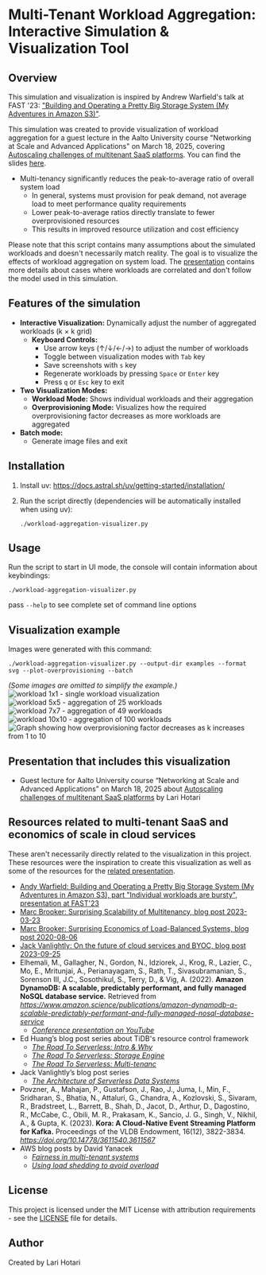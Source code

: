 # Multi-Tenant Workload Aggregation: Interactive Simulation & Visualization Tool

## Overview

This simulation and visualization is inspired by Andrew Warfield's talk at FAST '23: ["Building and Operating a Pretty Big Storage System (My Adventures in Amazon S3)"](https://www.youtube.com/watch?v=sc3J4McebHE&t=1333s).

This simulation was created to provide visualization of workload aggregation for a guest lecture in the Aalto University course "Networking at Scale and Advanced Applications" on March 18, 2025, covering [Autoscaling challenges of multitenant SaaS platforms](https://lhotari.github.io/workload-aggregation-visualizer/presentation/Autoscaling%20challenges%20of%20multitenant%20SaaS%20platforms.pdf). You can find the slides [here](https://lhotari.github.io/workload-aggregation-visualizer/presentation/Autoscaling%20challenges%20of%20multitenant%20SaaS%20platforms.pdf).

* Multi-tenancy significantly reduces the peak-to-average ratio of overall system load
  * In general, systems must provision for peak demand, not average load to meet performance quality requirements
  * Lower peak-to-average ratios directly translate to fewer overprovisioned resources
  * This results in improved resource utilization and cost efficiency

Please note that this script contains many assumptions about the simulated workloads and doesn't necessarily match reality. The goal is to visualize the effects of workload aggregation on system load. The [presentation](https://lhotari.github.io/workload-aggregation-visualizer/presentation/Autoscaling%20challenges%20of%20multitenant%20SaaS%20platforms.pdf) contains more details about cases where workloads are correlated and don't follow the model used in this simulation.

## Features of the simulation

- **Interactive Visualization:** Dynamically adjust the number of aggregated workloads (k × k grid)
  - **Keyboard Controls:**
    - Use arrow keys (↑/↓/←/→) to adjust the number of workloads
    - Toggle between visualization modes with `Tab` key
    - Save screenshots with `s` key
    - Regenerate workloads by pressing `Space` or `Enter` key
    - Press `q` or `Esc` key to exit
- **Two Visualization Modes:**
  - **Workload Mode:** Shows individual workloads and their aggregation
  - **Overprovisioning Mode:** Visualizes how the required overprovisioning factor decreases as more workloads are aggregated
- **Batch mode:**
  - Generate image files and exit

## Installation

1. Install uv: https://docs.astral.sh/uv/getting-started/installation/

2. Run the script directly (dependencies will be automatically installed when using uv):

   ```shell
   ./workload-aggregation-visualizer.py
   ```

## Usage

Run the script to start in UI mode, the console will contain information about keybindings:

```shell
./workload-aggregation-visualizer.py
```

pass `--help` to see complete set of command line options

## Visualization example

Images were generated with this command:

```shell
./workload-aggregation-visualizer.py --output-dir examples --format svg --plot-overprovisioning --batch
```
_(Some images are omitted to simplify the example.)_
![workload 1x1 - single workload visualization](examples/aggregated_workloads_1x1.svg)
![workload 5x5 - aggregation of 25 workloads](examples/aggregated_workloads_5x5.svg)
![workload 7x7 - aggregation of 49 workloads](examples/aggregated_workloads_7x7.svg)
![workload 10x10 - aggregation of 100 workloads](examples/aggregated_workloads_10x10.svg)
![Graph showing how overprovisioning factor decreases as k increases from 1 to 10](examples/overprovisioning_factor_k1-10.svg)

## Presentation that includes this visualization

* Guest lecture for Aalto University course “Networking at Scale and Advanced Applications” on March 18, 2025 about [Autoscaling challenges of multitenant SaaS platforms](https://lhotari.github.io/workload-aggregation-visualizer/presentation/Autoscaling%20challenges%20of%20multitenant%20SaaS%20platforms.pdf) by Lari Hotari

## Resources related to multi-tenant SaaS and economics of scale in cloud services

These aren't necessarily directly related to the visualization in this project. These resources were the inspiration to create this visualization as well as some of the resources for the [related presentation](https://lhotari.github.io/workload-aggregation-visualizer/presentation/Autoscaling%20challenges%20of%20multitenant%20SaaS%20platforms.pdf).

* [Andy Warfield: Building and Operating a Pretty Big Storage System (My Adventures in Amazon S3), part "Individual workloads are bursty", presentation at FAST'23](https://www.youtube.com/watch?v=sc3J4McebHE&t=1333s)
* [Marc Brooker: Surprising Scalability of Multitenancy, blog post 2023-03-23](https://brooker.co.za/blog/2023/03/23/economics.html)
* [Marc Brooker: Surprising Economics of Load-Balanced Systems, blog post 2020-08-06](https://brooker.co.za/blog/2020/08/06/erlang.html)
* [Jack Vanlightly: On the future of cloud services and BYOC, blog post 2023-09-25](https://jack-vanlightly.com/blog/2023/9/25/on-the-future-of-cloud-services-and-byoc)
* Elhemali\, M\.\, Gallagher\, N\.\, Gordon\, N\.\, Idziorek\, J\.\, Krog\, R\.\, Lazier\, C\.\, Mo\, E\.\, Mritunjai\, A\.\, Perianayagam\, S\.\, Rath\, T\.\, Sivasubramanian\, S\.\, Sorenson III\, J\.C\.\, Sosothikul\, S\.\, Terry\, D\.\, & Vig\, A\. \(2022\)\. __Amazon DynamoDB: A scalable\, predictably performant\, and fully managed NoSQL database service\.__ Retrieved from _https://www.amazon.science/publications/amazon-dynamodb-a-scalable-predictably-performant-and-fully-managed-nosql-database-service_
  * _[Conference presentation on YouTube](https://www.youtube.com/watch?v=9AkgiEJ_dA4)_
* Ed Huang’s blog post series about TiDB's resource control framework
  * _[The Road To Serverless: Intro & Why](https://me.0xffff.me/dbaas1.html)_
  * _[The Road To Serverless: Storage Engine](https://me.0xffff.me/dbaas2.html)_
  * _[The Road To Serverless: Multi\-tenanc](https://me.0xffff.me/dbaas3.html)_
* Jack Vanlightly’s blog post series
  * _[The Architecture of Serverless Data Systems](https://jack-vanlightly.com/blog/2023/11/14/the-architecture-of-serverless-data-systems)_
* Povzner\, A\.\, Mahajan\, P\.\, Gustafson\, J\.\, Rao\, J\.\, Juma\, I\.\, Min\, F\.\, Sridharan\, S\.\, Bhatia\, N\.\, Attaluri\, G\.\, Chandra\, A\.\, Kozlovski\, S\.\, Sivaram\, R\.\, Bradstreet\, L\.\, Barrett\, B\.\, Shah\, D\.\, Jacot\, D\.\, Arthur\, D\.\, Dagostino\, R\.\, McCabe\, C\.\, Obili\, M\. R\.\, Prakasam\, K\.\, Sancio\, J\. G\.\, Singh\, V\.\, Nikhil\, A\.\, & Gupta\, K\. \(2023\)\.  __Kora: A Cloud\-Native Event Streaming Platform for Kafka\.__  Proceedings of the VLDB Endowment\, 16\(12\)\, 3822\-3834\.  _https://doi.org/10.14778/3611540.3611567_
* AWS blog posts by David Yanacek
  * _[Fairness in multi\-tenant systems](https://aws.amazon.com/builders-library/fairness-in-multi-tenant-systems/)_
  * _[Using load shedding to avoid overload](https://aws.amazon.com/builders-library/using-load-shedding-to-avoid-overload/)_

## License

This project is licensed under the MIT License with attribution requirements - see the [LICENSE](LICENSE) file for details.

## Author

Created by Lari Hotari